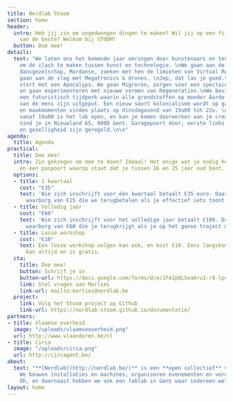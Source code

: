 ```yaml
---
title: Nerdlab Stoom
section: home
header:
  intro: Heb jij zin om ongedwongen dingen te maken? Wil jij op een fijne manier leren
    van de beste? Welkom bij STOOM!
  button: Doe mee!
details:
  text: "We laten ons het komende jaar omringen door kunstenaars en technisch experts
    om dé clash te maken tussen kunst en technologie. \nWe gaan aan de slag met een
    dansgezelschap, Mardanse, zoeken met hen de limieten van Virtual Reality op en
    gaan aan de slag met Megatronics & drones. \nJep, dat las je goed.\nHet verhaal
    start met een Apocalyps. We gaan Migreren, zorgen voor een spectaculaire Arrival,
    en gaan experimenteren met nieuwe vormen van Regeneration.\nWe bevinden ons in
    een futuristisch tijdperk waarin alle grondstoffen op moeder Aarde door toedoen
    van de mens zijn uitgeput. Een nieuw soort kolonialisme wordt op gang gebracht.\n\nWorkshops
    en maakmomenten vinden plaats op dinsdagavond van 19u00 tot 22u. \nElke woensdagavond
    vanaf 19u00 is het lab open, en kan je komen doorwerken aan je creatie. Nerdlab
    vind je in Nieuwland 65, 9000 Gent. Garagepoort door, eerste links. Verzekering
    en gezelligheid zijn geregeld.\n\n"
agenda:
  title: Agenda
practical:
  title: Doe mee!
  intro: Zin gekregen om mee te doen? Ideaal! Het enige wat je nodig hebt is een laptop
    en een paspoort waarop staat dat je tussen 16 en 25 jaar oud bent.
  options:
  - title: 1 kwartaal
    cost: "€35"
    text: 'Wie zich inschrijft voor één kwartaal betaalt €35 euro. Daarin zit een
      waarborg van €25 die we terugbetalen als je effectief iets toont op een evenement. '
  - title: Volledig jaar
    cost: "€60"
    text: 'Wie zich inschrijft voor het volledige jaar betaalt €100. Daarin zit een
      waarborg van €60 die je terugkrijgt als je op het ganse traject mee loopt. '
  - title: Losse workshop
    cost: "€10"
    text: Een losse workshop volgen kan ook, en kost €10. Eens langskomen op een werkmoment
      kan altijd en is gratis.
  cta:
    title: Doe mee!
    button: Schrijf je in
    button-url: https://docs.google.com/forms/d/e/1FAIpQLSea6ru1-r8-lpqlmmpsBAgrIBCkENQDwyFg_B_syE3Dx-HB7w/viewform
    link: Stel vragen aan Marlies
    link-url: mailto:marlies@nerdlab.be
  project:
    link: Volg het Stoom project op Github
    link-url: https://nerdlab-stoom.github.io/documentatie/
partners:
- title: Vlaamse overheid
  image: "/uploads/vlaamseoverheid.png"
  url: http://www.vlaanderen.be/nl
- title: Circa
  image: "/uploads/circa.png"
  url: http://circagent.be/
about:
  text: "**[Nerdlab](http://nerdlab.be/)** is een **open collectief** van **makers**.
    We bouwen installaties en machines, organiseren evenementen en veroveren de wereld.
    Oh, en daarnaast hebben we ook een fablab in Gent waar iedereen welkom is."
layout: home
---
```


